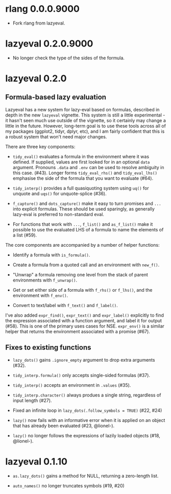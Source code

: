 
# rlang 0.0.0.9000

* Fork rlang from lazyeval.

# lazyeval 0.2.0.9000

* No longer check the type of the sides of the formula.

# lazyeval 0.2.0

## Formula-based lazy evaluation

Lazyeval has a  new system for lazy-eval based on formulas, described in depth in the new `lazyeval` vignette. This system is still a little experimental - it hasn't seen much use outside of the vignette, so it certainly may change a little in the future. However, long-term goal is to use these tools across all of my packages (ggplot2, tidyr, dplyr, etc), and I am fairly confident that this is a robust system that won't need major changes.

There are three key components:

* `tidy_eval()` evaluates a formula in the environment where it was defined.
  If supplied, values are first looked for in an optional `data` argument.
  Pronouns `.data` and `.env` can be used to resolve ambiguity in this case.
  (#43). Longer forms `tidy_eval_rhs()` and `tidy_eval_lhs()` emphasise the side
  of the formula that you want to evaluate (#64).

* `tidy_interp()` provides a full quasiquoting system using `uq()` for unquote
  and `uqs()` for unquote-splice (#36).

* `f_capture()` and `dots_capture()` make it easy to turn promises
  and `...` into explicit formulas. These should be used sparingly, as
  generally lazy-eval is preferred to non-standard eval.

* For functions that work with `...`, `f_list()` and `as_f_list()` make it
  possible to use the evaluated LHS of a formula to name the elements of a
  list (#59).

The core components are accompanied by a number of helper functions:

* Identify a formula with `is_formula()`.

* Create a formula from a quoted call and an environment with `new_f()`.

* "Unwrap" a formula removing one level from the stack of parent environments
  with `f_unwrap()`.

* Get or set either side of a formula with `f_rhs()` or `f_lhs()`, and
  the environment with `f_env()`.

* Convert to text/label with `f_text()` and `f_label()`.

I've also added `expr_find()`, `expr_text()` and `expr_label()` explicitly to find the expression associated with a function argument, and label it for output (#58). This is one of the primary uses cases for NSE. `expr_env()` is a similar helper that returns the environment associated with a promise (#67).

## Fixes to existing functions

* `lazy_dots()` gains `.ignore_empty` argument to drop extra arguments (#32).

* `tidy_interp.formula()` only accepts single-sided formulas (#37).

* `tidy_interp()` accepts an environment in `.values` (#35).

* `tidy_interp.character()` always produes a single string, regardless of
  input length (#27).

* Fixed an infinite loop in `lazy_dots(.follow_symbols = TRUE)` (#22, #24)

* `lazy()` now fails with an informative error when it is applied on
  an object that has already been evaluated (#23, @lionel-).

* `lazy()` no longer follows the expressions of lazily loaded objects
  (#18, @lionel-).

# lazyeval 0.1.10

* `as.lazy_dots()` gains a method for NULL, returning a zero-length
  list.

* `auto_names()` no longer truncates symbols (#19, #20)
